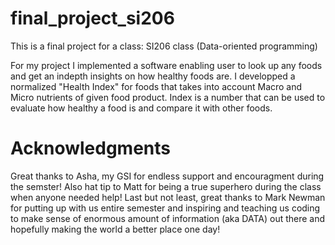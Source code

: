 # final_project_si206
This is a final project for a class:
SI206 class (Data-oriented programming)

For my project I implemented a software enabling user to look up any foods and get an indepth insights on how healthy foods are.
I developped a normalized "Health Index" for foods that takes into account Macro and Micro nutrients of given food product. 
Index is a number that can be used to evaluate how healthy a food is and compare it with other foods.

# Acknowledgments
Great thanks to Asha, my GSI for endless support and encouragment during the semster! 
Also hat tip to Matt for being a true superhero during the class when anyone needed help!
Last but not least, great thanks to Mark Newman for putting up with us entire semester and inspiring and teaching us coding to make sense of enormous amount of information (aka DATA) out there and hopefully making the world a better place one day!
